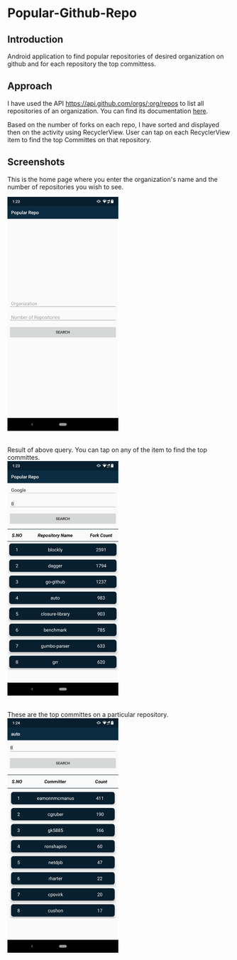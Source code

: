 # Popular-Github-Repo
 
## Introduction
Android application to find popular repositories of desired organization on github and for each repository the top committess.

## Approach
I have used the API https://api.github.com/orgs/:org/repos to list all repositories of an organization. You can find its documentation [here](https://developer.github.com/v3/repos/#list-organization-repositories).

Based on the number of forks on each repo, I have sorted and displayed then on the activity using RecyclerView. User can tap on each RecyclerView item to find the top Committes on that repository.

## Screenshots
This is the home page where you enter the organization's name and the number of repositories you wish to see. <br/>

<img src="Screenshots/Screenshot_1.png" width="250" /> <br/> <br/>

Result of above query. You can tap on any of the item to find the top committes.<br/>
<img src="Screenshots/Screenshot_2.png" width="250" /> <br/> <br/>

These are the top committes on a particular repository. <br/>
<img src="Screenshots/Screenshot_3.png" width="250" />
